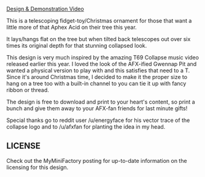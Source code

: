 [Design & Demonstration Video](https://streamable.com/5qicx)


This is a telescoping fidget-toy/Christmas ornament for those that want a little more of that Aphex Acid on their tree this year.

It lays/hangs flat on the tree but when tilted back telescopes out over six times its original depth for that stunning collapsed look.

This design is very much inspired by the amazing T69 Collapse music video released earlier this year. I loved the look of the AFX-ified Gwennap Pit and wanted a physical version to play with and this satisfies that need to a T. Since it's around Christmas time, I decided to make it the proper size to hang on a tree too with a built-in channel to you can tie it up with fancy ribbon or thread.

The design is free to download and print to your heart's content, so print a bunch and give them away to your AFX-fan friends for last minute gifts!

Special thanks go to reddit user /u/energyface for his vector trace of the collapse logo and to /u/afxfan for planting the idea in my head.

## LICENSE

Check out the MyMiniFactory posting for up-to-date information on the licensing for this design.
